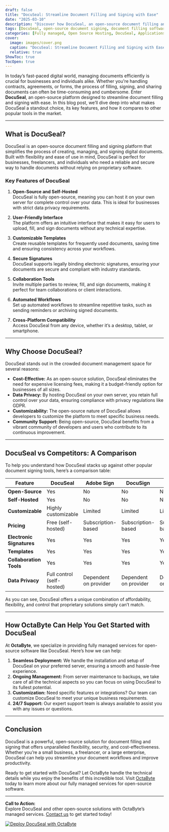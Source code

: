 ```yaml
---
draft: false
title: "DocuSeal: Streamline Document Filling and Signing with Ease"
date: "2025-03-10"
description: "Discover how DocuSeal, an open-source document filling and signing platform, can revolutionize your workflow. Learn about its features, benefits, and how it compares to other popular tools in this comprehensive guide."
tags: [DocuSeal, open-source document signing, document filling software, DocuSeal vs competitors, digital document management, open-source software, OctaByte managed services]
categories: [Fully managed, Open Source Hosting, DocuSeal, Applications, Documentation]
cover:
  image: images/cover.png
  caption: "DocuSeal: Streamline Document Filling and Signing with Ease"
  relative: true
ShowToc: true
TocOpen: true
---
```



In today’s fast-paced digital world, managing documents efficiently is crucial for businesses and individuals alike. Whether you're handling contracts, agreements, or forms, the process of filling, signing, and sharing documents can often be time-consuming and cumbersome. Enter **DocuSeal**, an open-source platform designed to streamline document filling and signing with ease. In this blog post, we’ll dive deep into what makes DocuSeal a standout choice, its key features, and how it compares to other popular tools in the market.

---

## What is DocuSeal?

DocuSeal is an open-source document filling and signing platform that simplifies the process of creating, managing, and signing digital documents. Built with flexibility and ease of use in mind, DocuSeal is perfect for businesses, freelancers, and individuals who need a reliable and secure way to handle documents without relying on proprietary software.

### Key Features of DocuSeal

1. **Open-Source and Self-Hosted**  
   DocuSeal is fully open-source, meaning you can host it on your own server for complete control over your data. This is ideal for businesses with strict data privacy requirements.

2. **User-Friendly Interface**  
   The platform offers an intuitive interface that makes it easy for users to upload, fill, and sign documents without any technical expertise.

3. **Customizable Templates**  
   Create reusable templates for frequently used documents, saving time and ensuring consistency across your workflows.

4. **Secure Signatures**  
   DocuSeal supports legally binding electronic signatures, ensuring your documents are secure and compliant with industry standards.

5. **Collaboration Tools**  
   Invite multiple parties to review, fill, and sign documents, making it perfect for team collaborations or client interactions.

6. **Automated Workflows**  
   Set up automated workflows to streamline repetitive tasks, such as sending reminders or archiving signed documents.

7. **Cross-Platform Compatibility**  
   Access DocuSeal from any device, whether it’s a desktop, tablet, or smartphone.

---

## Why Choose DocuSeal?

DocuSeal stands out in the crowded document management space for several reasons:

- **Cost-Effective:** As an open-source solution, DocuSeal eliminates the need for expensive licensing fees, making it a budget-friendly option for businesses of all sizes.
- **Data Privacy:** By hosting DocuSeal on your own server, you retain full control over your data, ensuring compliance with privacy regulations like GDPR.
- **Customizability:** The open-source nature of DocuSeal allows developers to customize the platform to meet specific business needs.
- **Community Support:** Being open-source, DocuSeal benefits from a vibrant community of developers and users who contribute to its continuous improvement.

---

## DocuSeal vs Competitors: A Comparison

To help you understand how DocuSeal stacks up against other popular document signing tools, here’s a comparison table:

| Feature                | DocuSeal                     | Adobe Sign                  | DocuSign                    | PandaDoc                   |
|------------------------|------------------------------|-----------------------------|-----------------------------|----------------------------|
| **Open-Source**         | Yes                          | No                          | No                          | No                         |
| **Self-Hosted**         | Yes                          | No                          | No                          | No                         |
| **Customizable**        | Highly customizable          | Limited                     | Limited                     | Limited                    |
| **Pricing**             | Free (self-hosted)           | Subscription-based          | Subscription-based          | Subscription-based         |
| **Electronic Signatures** | Yes                        | Yes                         | Yes                         | Yes                        |
| **Templates**           | Yes                          | Yes                         | Yes                         | Yes                        |
| **Collaboration Tools** | Yes                          | Yes                         | Yes                         | Yes                        |
| **Data Privacy**        | Full control (self-hosted)   | Dependent on provider       | Dependent on provider       | Dependent on provider      |

As you can see, DocuSeal offers a unique combination of affordability, flexibility, and control that proprietary solutions simply can’t match.

---

## How OctaByte Can Help You Get Started with DocuSeal

At **OctaByte**, we specialize in providing fully managed services for open-source software like DocuSeal. Here’s how we can help:

1. **Seamless Deployment:** We handle the installation and setup of DocuSeal on your preferred server, ensuring a smooth and hassle-free experience.
2. **Ongoing Management:** From server maintenance to backups, we take care of all the technical aspects so you can focus on using DocuSeal to its fullest potential.
3. **Customization:** Need specific features or integrations? Our team can customize DocuSeal to meet your unique business requirements.
4. **24/7 Support:** Our expert support team is always available to assist you with any issues or questions.

---

## Conclusion

DocuSeal is a powerful, open-source solution for document filling and signing that offers unparalleled flexibility, security, and cost-effectiveness. Whether you’re a small business, a freelancer, or a large enterprise, DocuSeal can help you streamline your document workflows and improve productivity.

Ready to get started with DocuSeal? Let OctaByte handle the technical details while you enjoy the benefits of this incredible tool. Visit [OctaByte](https://octabyte.io) today to learn more about our fully managed services for open-source software.

---

**Call to Action:**  
Explore DocuSeal and other open-source solutions with OctaByte’s managed services. [Contact us](https://octabyte.io/contact) to get started today!

[![Deploy DocuSeal with OctaByte](/images/deploy-on-octabyte.png)](https://octabyte.io/fully-managed-open-source-services/applications/documentation/docuseal)